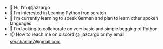 - 👋 Hi, I’m @jazzargo
- 👀 I’m interested in Leaning Python fron scratch
- 🌱 I’m currently learning to speak German and plan to learn other spoken languages
- 💞️ I’m looking to collaborate on very basic and simple begging of Python
- 📫 How to reach me on discord @ .jazzargo or my email secchance7@gmail.com

<!---
jazzargo/jazzargo is a ✨ special ✨ repository because its `README.md` (this file) appears on your GitHub profile.
You can click the Preview link to take a look at your changes.
--->
